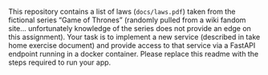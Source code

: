 This repository contains a list of laws (`docs/laws.pdf`) taken from the fictional series “Game of Thrones” (randomly pulled from a wiki fandom site... unfortunately knowledge of the series does not provide an edge on this assignment). Your task is to implement a new service (described in take home exercise document) and provide access to that service via a FastAPI endpoint running in a docker container. Please replace this readme with the steps required to run your app.
